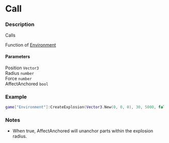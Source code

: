 # Call
### Description
Calls 

Function of [Environment](/classes/Environment/)

#### Parameters
Position `Vector3`  
Radius `number`  
Force `number`  
AffectAnchored `bool`

### Example
```lua
game["Environment"]:CreateExplosion(Vector3.New(0, 0, 0), 30, 5000, false)
```

### Notes
- When true, AffectAnchored will unanchor parts within the explosion radius.